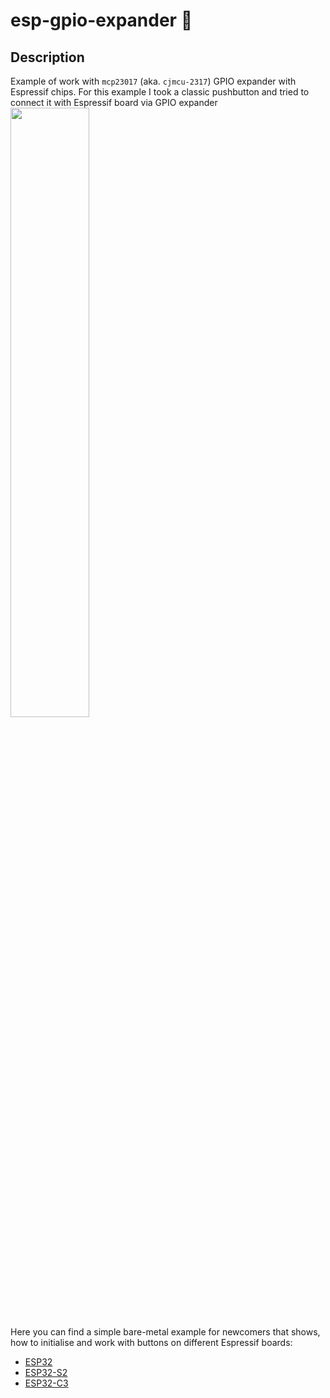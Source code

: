 # esp-gpio-expander :crab:
## Description 
Example of work with `mcp23017` (aka. `cjmcu-2317`) GPIO expander with Espressif chips.
For this example I took a classic pushbutton and tried to connect it with Espressif board via GPIO expander
<img src = "https://external-content.duckduckgo.com/iu/?u=https%3A%2F%2Ftse2.mm.bing.net%2Fth%3Fid%3DOIP.TaLNEE-MfCua9wQVEZDWvAHaFj%26pid%3DApi&f=1&ipt=a646f1546491c8f3761747effe4f315677187bebb92f23a1ffb2d9aa7e5e439b&ipo=images" width = "50%" heigth="40%">
<br>
Here you can find a simple bare-metal example for newcomers that shows, how to initialise and work with buttons on different Espressif boards: 
 - [ESP32](https://www.espressif.com/en/products/socs/esp32)
 - [ESP32-S2](https://www.espressif.com/en/products/socs/esp32-s2)
 - [ESP32-C3](https://www.espressif.com/en/products/socs/esp32-c3)